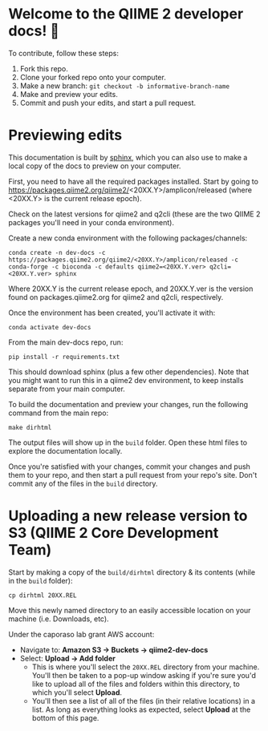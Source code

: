 # Welcome to the QIIME 2 developer docs! 👋

To contribute, follow these steps:

1. Fork this repo.
2. Clone your forked repo onto your computer.
3. Make a new branch:
   `git checkout -b informative-branch-name`
4. Make and preview your edits.
5. Commit and push your edits, and start a pull request.

# Previewing edits

This documentation is built by [sphinx](http://www.sphinx-doc.org/en/master/), which you can also use to make a local copy of the docs to preview on your computer.

First, you need to have all the required packages installed. Start by going to https://packages.qiime2.org/qiime2/<20XX.Y>/amplicon/released (where <20XX.Y> is the current release epoch).

Check on the latest versions for qiime2 and q2cli (these are the two QIIME 2 packages you'll need in your conda environment).

Create a new conda environment with the following packages/channels:
```
conda create -n dev-docs -c https://packages.qiime2.org/qiime2/<20XX.Y>/amplicon/released -c conda-forge -c bioconda -c defaults qiime2=<20XX.Y.ver> q2cli=<20XX.Y.ver> sphinx
```

Where 20XX.Y is the current release epoch, and 20XX.Y.ver is the version found on packages.qiime2.org for qiime2 and q2cli, respectively.

Once the environment has been created, you'll activate it with:
```
conda activate dev-docs
```

From the main dev-docs repo, run:
```
pip install -r requirements.txt
```

This should download sphinx (plus a few other dependencies). Note that you might want to run this in a qiime2 dev environment, to keep installs separate from your main computer.

To build the documentation and preview your changes, run the following command from the main repo:
```
make dirhtml
```

The output files will show up in the `build` folder. Open these html files to explore the documentation locally.

Once you're satisfied with your changes, commit your changes and push them to your repo, and then start a pull request from your repo's site. Don't commit any of the files in the `build` directory.

# Uploading a new release version to S3 (QIIME 2 Core Development Team)

Start by making a copy of the `build/dirhtml` directory & its contents (while in the `build` folder):
```
cp dirhtml 20XX.REL
```
Move this newly named directory to an easily accessible location on your machine (i.e. Downloads, etc).

Under the caporaso lab grant AWS account:

- Navigate to: **Amazon S3 -> Buckets -> qiime2-dev-docs**
- Select: **Upload -> Add folder**
  - This is where you'll select the `20XX.REL` directory from your machine. You'll then be taken to a pop-up window asking if you're sure you'd like to upload all of the files and folders within this directory, to which you'll select **Upload**.
  - You'll then see a list of all of the files (in their relative locations) in a list. As long as everything looks as expected, select **Upload** at the bottom of this page.
